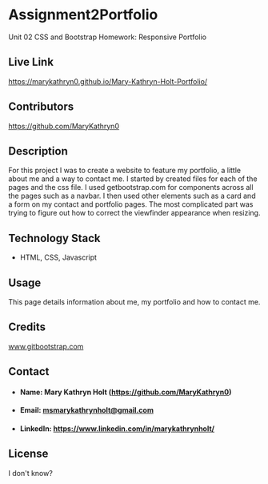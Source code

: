 # Assignment2Portfolio
Unit 02 CSS and Bootstrap Homework: Responsive Portfolio
## **Live Link**
https://marykathryn0.github.io/Mary-Kathryn-Holt-Portfolio/
## **Contributors**
https://github.com/MaryKathryn0
## **Description**
For this project I was to create a website to feature my portfolio, a little about me and a way to contact me. I started by created files for each of the pages and the css file. I used getbootstrap.com for components across all the pages such as a navbar. I then used other elements such as a card and a form on my contact and portfolio pages. The most complicated part was trying to figure out how to correct the viewfinder appearance when resizing. 
## **Technology Stack**
* HTML, CSS, Javascript
## **Usage**
This page details information about me, my portfolio and how to contact me.
## **Credits**
www.gitbootstrap.com
## **Contact**
* #### **Name:** Mary Kathryn Holt (https://github.com/MaryKathryn0)
* #### **Email:** msmarykathrynholt@gmail.com
* #### **LinkedIn:** https://www.linkedin.com/in/marykathrynholt/
## **License**
I don't know? 